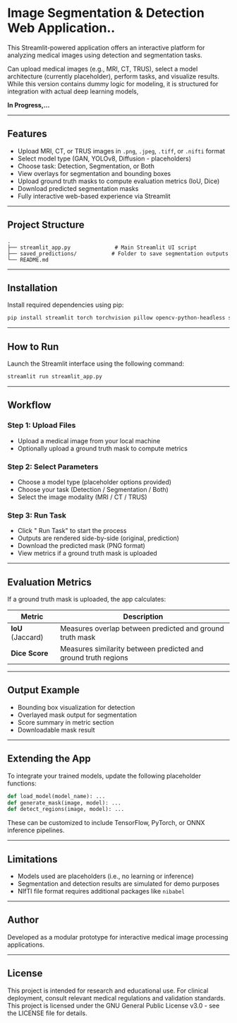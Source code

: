 #  Image Segmentation & Detection Web Application..

This Streamlit-powered application offers an interactive platform for analyzing medical images using detection and segmentation tasks. 

Can upload medical images (e.g., MRI, CT, TRUS), select a model architecture (currently placeholder), perform tasks, and visualize results. While this version contains dummy logic for modeling, it is structured for integration with actual deep learning models,  


**In Progress,...**

---

##  Features

- Upload MRI, CT, or TRUS images in `.png`, `.jpeg`, `.tiff`, or `.nifti` format
- Select model type (GAN, YOLOv8, Diffusion - placeholders)
- Choose task: Detection, Segmentation, or Both
- View overlays for segmentation and bounding boxes
- Upload ground truth masks to compute evaluation metrics (IoU, Dice)
- Download predicted segmentation masks
- Fully interactive web-based experience via Streamlit

---

##  Project Structure

```
.
├── streamlit_app.py              # Main Streamlit UI script
├── saved_predictions/           # Folder to save segmentation outputs
└── README.md
```

---

##  Installation

Install required dependencies using pip:

```bash
pip install streamlit torch torchvision pillow opencv-python-headless scikit-learn
```

---

##  How to Run

Launch the Streamlit interface using the following command:

```bash
streamlit run streamlit_app.py
```

---

##  Workflow

### Step 1: Upload Files
- Upload a medical image from your local machine
- Optionally upload a ground truth mask to compute metrics

### Step 2: Select Parameters
- Choose a model type (placeholder options provided)
- Choose your task (Detection / Segmentation / Both)
- Select the image modality (MRI / CT / TRUS)

### Step 3: Run Task
- Click " Run Task" to start the process
- Outputs are rendered side-by-side (original, prediction)
- Download the predicted mask (PNG format)
- View metrics if a ground truth mask is uploaded

---

##  Evaluation Metrics

If a ground truth mask is uploaded, the app calculates:

| Metric | Description |
|--------|-------------|
| **IoU** (Jaccard) | Measures overlap between predicted and ground truth mask |
| **Dice Score** | Measures similarity between predicted and ground truth regions |

---

##  Output Example

-  Bounding box visualization for detection
-  Overlayed mask output for segmentation
-  Score summary in metric section
-  Downloadable mask result

---

##  Extending the App

To integrate your trained models, update the following placeholder functions:

```python
def load_model(model_name): ...
def generate_mask(image, model): ...
def detect_regions(image, model): ...
```

These can be customized to include TensorFlow, PyTorch, or ONNX inference pipelines.

---

##  Limitations

- Models used are placeholders (i.e., no learning or inference)
- Segmentation and detection results are simulated for demo purposes
- NIfTI file format requires additional packages like `nibabel`

---

##  Author

Developed as a modular prototype for interactive medical image processing applications.

---

##  License

This project is intended for research and educational use. For clinical deployment, consult relevant medical regulations and validation standards.
This project is licensed under the GNU General Public License v3.0 - see the LICENSE file for details.

